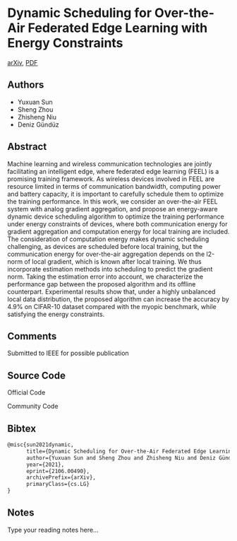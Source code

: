 
# Dynamic Scheduling for Over-the-Air Federated Edge Learning with Energy Constraints

[arXiv](https://arxiv.org/abs/2106.0490), [PDF](https://arxiv.org/pdf/2106.0490.pdf)

## Authors

- Yuxuan Sun
- Sheng Zhou
- Zhisheng Niu
- Deniz Gündüz

## Abstract

Machine learning and wireless communication technologies are jointly facilitating an intelligent edge, where federated edge learning (FEEL) is a promising training framework. As wireless devices involved in FEEL are resource limited in terms of communication bandwidth, computing power and battery capacity, it is important to carefully schedule them to optimize the training performance. In this work, we consider an over-the-air FEEL system with analog gradient aggregation, and propose an energy-aware dynamic device scheduling algorithm to optimize the training performance under energy constraints of devices, where both communication energy for gradient aggregation and computation energy for local training are included. The consideration of computation energy makes dynamic scheduling challenging, as devices are scheduled before local training, but the communication energy for over-the-air aggregation depends on the l2-norm of local gradient, which is known after local training. We thus incorporate estimation methods into scheduling to predict the gradient norm. Taking the estimation error into account, we characterize the performance gap between the proposed algorithm and its offline counterpart. Experimental results show that, under a highly unbalanced local data distribution, the proposed algorithm can increase the accuracy by 4.9% on CIFAR-10 dataset compared with the myopic benchmark, while satisfying the energy constraints.

## Comments

Submitted to IEEE for possible publication

## Source Code

Official Code



Community Code



## Bibtex

```tex
@misc{sun2021dynamic,
      title={Dynamic Scheduling for Over-the-Air Federated Edge Learning with Energy Constraints}, 
      author={Yuxuan Sun and Sheng Zhou and Zhisheng Niu and Deniz Gündüz},
      year={2021},
      eprint={2106.00490},
      archivePrefix={arXiv},
      primaryClass={cs.LG}
}
```

## Notes

Type your reading notes here...

